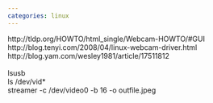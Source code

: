 ```yaml
---
categories: linux
---
```

<p>http://tldp.org/HOWTO/html_single/Webcam-HOWTO/#GUI<br />http://blog.tenyi.com/2008/04/linux-webcam-driver.html<br />http://blog.yam.com/wesley1981/article/17511812<br /><br />lsusb<br />ls /dev/vid*<br />streamer -c /dev/video0 -b 16 -o outfile.jpeg</p>